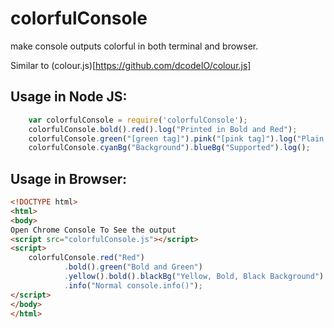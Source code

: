 # colorfulConsole

make console outputs colorful in both terminal and browser.

Similar to (colour.js)[https://github.com/dcodeIO/colour.js]

## Usage in Node JS:

```javascript
	var colorfulConsole = require('colorfulConsole');
	colorfulConsole.bold().red().log("Printed in Bold and Red");
	colorfulConsole.green("[green tag]").pink("[pink tag]").log("Plain Text");
	colorfulConsole.cyanBg("Background").blueBg("Supported").log();
```

## Usage in Browser:
```html
<!DOCTYPE html>
<html>
<body>
Open Chrome Console To See the output
<script src="colorfulConsole.js"></script>
<script>
    colorfulConsole.red("Red")
            .bold().green("Bold and Green")
            .yellow().bold().blackBg("Yellow, Bold, Black Background")
            .info("Normal console.info()");
</script>
</body>
</html>
```